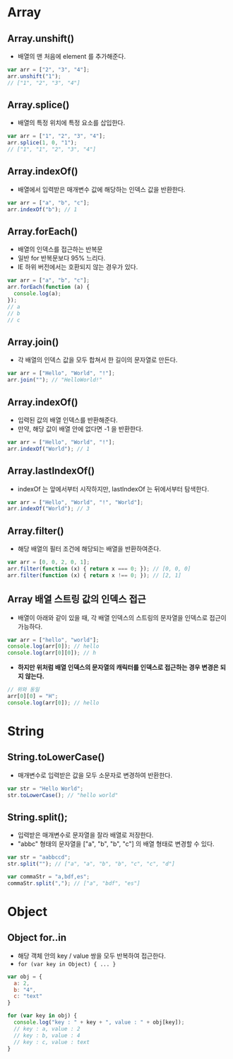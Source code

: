 # Array
## Array.unshift()
- 배열의 맨 처음에 element 를 추가해준다.

``` javascript
var arr = ["2", "3", "4"];
arr.unshift("1");
// ["1", "2", "3", "4"]
```

## Array.splice()
- 배열의 특정 위치에 특정 요소를 삽입한다.

``` javascript
var arr = ["1", "2", "3", "4"];
arr.splice(1, 0, "1");
// ["1", "1", "2", "3", "4"]
```

## Array.indexOf()
- 배열에서 입력받은 매개변수 값에 해당하는 인덱스 값을 반환한다.

``` javascript
var arr = ["a", "b", "c"];
arr.indexOf("b"); // 1
```

## Array.forEach()
- 배열의 인덱스를 접근하는 반복문
- 일반 for 반복문보다 95% 느리다.
- IE 하위 버전에서는 호환되지 않는 경우가 있다.

``` javascript
var arr = ["a", "b", "c"];
arr.forEach(function (a) {
  console.log(a);
});
// a
// b
// c
```

## Array.join()
- 각 배열의 인덱스 값을 모두 합쳐서 한 길이의 문자열로 만든다.

``` javascript
var arr = ["Hello", "World", "!"];
arr.join(""); // "HelloWorld!"
```

## Array.indexOf()
- 입력된 값의 배열 인덱스를 반환해준다.
- 만약, 해당 값이 배열 안에 없다면 -1 을 반환한다.

``` javascript
var arr = ["Hello", "World", "!"];
arr.indexOf("World"); // 1
```

## Array.lastIndexOf()
- indexOf 는 앞에서부터 시작하지만, lastIndexOf 는 뒤에서부터 탐색한다.

``` javascript
var arr = ["Hello", "World", "!", "World"];
arr.indexOf("World"); // 3
```

## Array.filter()
- 해당 배열의 필터 조건에 해당되는 배열을 반환하여준다.

``` javascript
var arr = [0, 0, 2, 0, 1];
arr.filter(function (x) { return x === 0; }); // [0, 0, 0]
arr.filter(function (x) { return x !== 0; }); // [2, 1]
```

## Array 배열 스트링 값의 인덱스 접근
- 배열이 아래와 같이 있을 때, 각 배열 인덱스의 스트링의 문자열을 인덱스로 접근이 가능하다.

``` javascript
var arr = ["hello", "world"];
console.log(arr[0]); // hello
console.log(arr[0][0]); // h
```

- **하지만 위처럼 배열 인덱스의 문자열의 캐릭터를 인덱스로 접근하는 경우 변경은 되지 않는다.**

``` javascript
// 위와 동일
arr[0][0] = "H";
console.log(arr[0]); // hello
```


# String
## String.toLowerCase()
- 매개변수로 입력받은 값을 모두 소문자로 변경하여 반환한다.

``` javascript
var str = "Hello World";
str.toLowerCase(); // "hello world"
```

## String.split();
- 입력받은 매개변수로 문자열을 잘라 배열로 저장한다.
- "abbc" 형태의 문자열을 ["a", "b", "b", "c"] 의 배열 형태로 변경할 수 있다.

``` javascript
var str = "aabbccd";
str.split(""); // ["a", "a", "b", "b", "c", "c", "d"]

var commaStr = "a,bdf,es";
commaStr.split(","); // ["a", "bdf", "es"]
```

# Object
## Object for..in
- 해당 객체 안의 key / value 쌍을 모두 반복하여 접근한다.
- `for (var key in Object) { ... }`

``` javascript
var obj = {
  a: 2,
  b: "4",
  c: "text"
}

for (var key in obj) {
  console.log("key : " + key + ", value : " + obj[key]);
  // key : a, value : 2
  // key : b, value : 4
  // key : c, value : text
}
```
